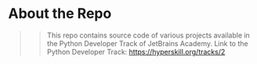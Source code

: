 # About the Repo
> > This repo contains source code of various projects available in the Python Developer Track of JetBrains Academy.
    Link to the Python Developer Track: https://hyperskill.org/tracks/2
